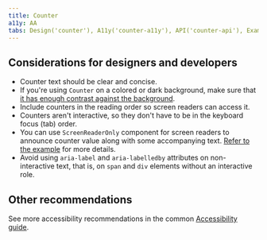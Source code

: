 ```yaml
---
title: Counter
a11y: AA
tabs: Design('counter'), A11y('counter-a11y'), API('counter-api'), Example('counter-code'), Changelog('counter-changelog')
---
```


## Considerations for designers and developers

- Counter text should be clear and concise.
- If you're using `Counter` on a colored or dark background, make sure that [it has enough contrast against the background](/core-principles/a11y/a11y-design#color_and_contrast).
- Include counters in the reading order so screen readers can access it.
- Counters aren't interactive, so they don't have to be in the keyboard focus (tab) order.
- You can use `ScreenReaderOnly` component for screen readers to announce counter value along with some accompanying text. [Refer to the example](./counter-code#counter-in-forms) for more details.
- Avoid using `aria-label` and `aria-labelledby` attributes on non-interactive text, that is, on `span` and `div` elements without an interactive role.

## Other recommendations

See more accessibility recommendations in the common [Accessibility guide](/core-principles/a11y/a11y#contrast).
